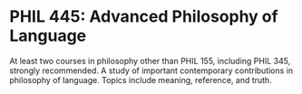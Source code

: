 # PHIL 445: Advanced Philosophy of Language

At least two courses in philosophy other than PHIL 155, including PHIL 345, strongly recommended. A study of important contemporary contributions in philosophy of language. Topics include meaning, reference, and truth.